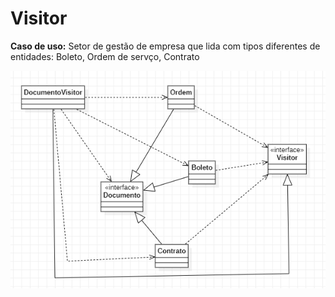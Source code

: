 # Visitor

**Caso de uso:** Setor de gestão de empresa que lida com tipos diferentes de entidades: Boleto, Ordem de servço, Contrato 

![Diagrama](img.png)
